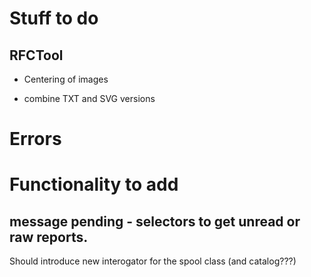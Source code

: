 ﻿# Stuff to do

## RFCTool

* Centering of images

* combine TXT and SVG versions


# Errors



# Functionality to add

## message pending - selectors to get unread or raw reports.

Should introduce new interogator for the spool class (and catalog???)



